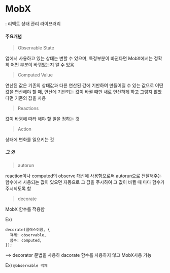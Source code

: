 # MobX

: 리액트 상태 관리 라이브러리

#### 주요개념

> Observable State

앱에서 사용하고 있는 상태는 변할 수 있으며, 특정부분이 바뀐다면 MobX에서는 정확히 어떤 부분이 바뀌었는지 알 수 있음

> Computed Value

연산된 값은 기존의 상태값과 다른 연산된 값에 기반하여 만들어질 수 있는 값으로 어떤 값을 연산해야 할 때, 연산에 기반되는 값이 바뀔 때만 새로 연산하게 하고 그렇지 않았다면 기존의 값을 사용

> Reactions

값이 바뀜에 따라 해야 할 일을 정하는 것

> Action

상태에 변화를 일으키는 것

##### 그 외

> autorun

reaction이나 computed의 observe 대신에 사용함으로써 autorun으로 전달해주는 함수에서 사용되는 값이 있으면 자동으로 그 값을 주시하여 그 값이 바뀔 때 마다 함수가 주시되도록 함

> decorate

MobX 함수를 적용함

Ex)

```
decorate(클래스이름, {
  객체: observable,
  함수: computed,
});
```



==> decorator 문법을 사용하 dacorate 함수를 사용하지 않고 MobX사용 가능

Ex) `@observable 객체`

